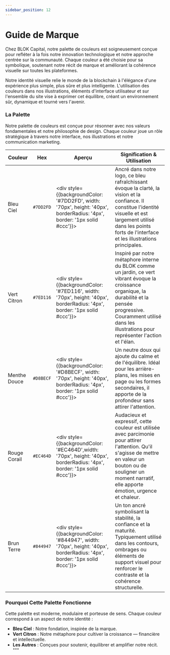 ```yaml
---
sidebar_position: 12
---
```


# Guide de Marque

Chez BLOK Capital, notre palette de couleurs est soigneusement conçue pour refléter à la fois notre innovation technologique et notre approche centrée sur la communauté. Chaque couleur a été choisie pour sa symbolique, soutenant notre récit de marque et améliorant la cohérence visuelle sur toutes les plateformes.

Notre identité visuelle relie le monde de la blockchain à l'élégance d'une expérience plus simple, plus sûre et plus intelligente. L'utilisation des couleurs dans nos illustrations, éléments d'interface utilisateur et sur l'ensemble du site vise à exprimer cet équilibre, créant un environnement sûr, dynamique et tourné vers l'avenir.

### **La Palette**

Notre palette de couleurs est conçue pour résonner avec nos valeurs fondamentales et notre philosophie de design. Chaque couleur joue un rôle stratégique à travers notre interface, nos illustrations et notre communication marketing.

| Couleur       | Hex      | Aperçu                                | Signification & Utilisation |
|---------------|----------|----------------------------------------|-----------------------------|
| Bleu Ciel     | `#7DD2FD` | <div style={{backgroundColor: '#7DD2FD', width: '70px', height: '40px', borderRadius: '4px', border: '1px solid #ccc'}}></div> | Ancré dans notre logo, ce bleu rafraîchissant évoque la clarté, la vision et la confiance. Il constitue l'identité visuelle et est largement utilisé dans les points forts de l'interface et les illustrations principales. |
| Vert Citron   | `#7ED116` | <div style={{backgroundColor: '#7ED116', width: '70px', height: '40px', borderRadius: '4px', border: '1px solid #ccc'}}></div> | Inspiré par notre métaphore interne du BLOK comme un jardin, ce vert vibrant évoque la croissance organique, la durabilité et la pensée progressive. Couramment utilisé dans les illustrations pour représenter l'action et l'élan. |
| Menthe Douce  | `#D8BECF` | <div style={{backgroundColor: '#D8BECF', width: '70px', height: '40px', borderRadius: '4px', border: '1px solid #ccc'}}></div> | Un neutre doux qui ajoute du calme et de l'équilibre. Idéal pour les arrière-plans, les mises en page ou les formes secondaires, il apporte de la profondeur sans attirer l'attention. |
| Rouge Corail  | `#EC464D` | <div style={{backgroundColor: '#EC464D',width: '70px', height: '40px', borderRadius: '4px', border: '1px solid #ccc'}}></div> | Audacieux et expressif, cette couleur est utilisée avec parcimonie pour attirer l'attention. Qu'il s'agisse de mettre en valeur un bouton ou de souligner un moment narratif, elle apporte émotion, urgence et chaleur. |
| Brun Terre    | `#844947` | <div style={{backgroundColor: '#844947', width: '70px', height: '40px', borderRadius: '4px', border: '1px solid #ccc'}}></div> | Un ton ancré symbolisant la stabilité, la confiance et la maturité. Typiquement utilisé dans les contours, ombrages ou éléments de support visuel pour renforcer le contraste et la cohérence structurelle. |

### **Pourquoi Cette Palette Fonctionne**

Cette palette est moderne, modulaire et porteuse de sens. Chaque couleur correspond à un aspect de notre identité :

- **Bleu Ciel** : Notre fondation, inspirée de la marque.
- **Vert Citron** : Notre métaphore pour cultiver la croissance — financière et intellectuelle.
- **Les Autres** : Conçues pour soutenir, équilibrer et amplifier notre récit.
"""